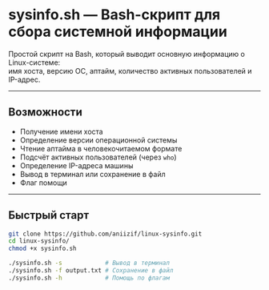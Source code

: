 # sysinfo.sh — Bash-скрипт для сбора системной информации

Простой скрипт на Bash, который выводит основную информацию о Linux-системе:  
имя хоста, версию ОС, аптайм, количество активных пользователей и IP-адрес.

---

## Возможности

- Получение имени хоста
- Определение версии операционной системы
- Чтение аптайма в человекочитаемом формате
- Подсчёт активных пользователей (через `who`)
- Определение IP-адреса машины
- Вывод в терминал или сохранение в файл
- Флаг помощи

---

## Быстрый старт

```bash
git clone https://github.com/aniizif/linux-sysinfo.git
cd linux-sysinfo/
chmod +x sysinfo.sh

./sysinfo.sh -s            # Вывод в терминал
./sysinfo.sh -f output.txt # Сохранение в файл
./sysinfo.sh -h            # Помощь по флагам
```
